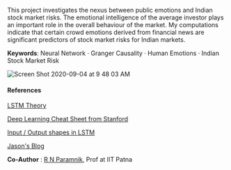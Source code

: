 This project investigates the nexus between public emotions and Indian stock market risks. The emotional intelligence of the average investor plays an important role in the overall behaviour of the market. My computations indicate that certain crowd emotions derived from financial news are significant predictors of stock market risks for Indian markets.

**Keywords**: Neural Network · Granger Causality · Human Emotions · Indian Stock Market Risk 

![Screen Shot 2020-09-04 at 9 48 03 AM](https://user-images.githubusercontent.com/39693183/92199215-20bc4000-ee94-11ea-84e9-e0ad667f0b30.png)


#### **References**
[LSTM Theory](https://colah.github.io/posts/2015-08-Understanding-LSTMs/)

[Deep Learning Cheat Sheet from Stanford](https://stanford.edu/~shervine/teaching/cs-230/cheatsheet-recurrent-neural-networks)

[Input / Output shapes in LSTM](https://medium.com/@shivajbd/understanding-input-and-output-shape-in-lstm-keras-c501ee95c65e)

[Jason's Blog](https://machinelearningmastery.com/how-to-develop-lstm-models-for-multi-step-time-series-forecasting-of-household-power-consumption/)



**Co-Author** : [R N Paramnik](https://scholar.google.co.in/citations?user=CcpygK0AAAAJ&hl=en), Prof at IIT Patna
